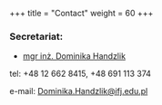 +++
title = "Contact"
weight = 60
+++

<H3>Secretariat:</H3>

 * [mgr inż. Dominika Handzlik](https://www.ifj.edu.pl/phone/ed_person.php?id=902&lang=en)

tel: +48 12 662 8415, +48 691 113 374

e-mail: Dominika.Handzlik@ifj.edu.pl

